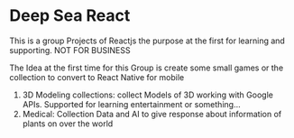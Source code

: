 # Deep Sea React

This is a group Projects of Reactjs the purpose at the first for learning and supporting. NOT FOR BUSINESS

The Idea at the first time for this Group is create some small games or the collection to convert to React Native for mobile

1. 3D Modeling collections: collect Models of 3D working with Google APIs. Supported for learning entertainment or something...
2. Medical: Collection Data and AI to give response about information of plants on over the world
